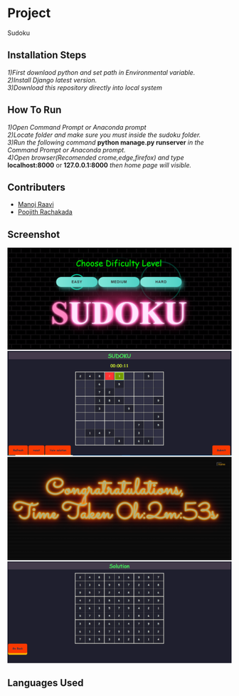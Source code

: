 # **Project**
Sudoku
## **Installation Steps**
*1)First downlaod python and set path in Environmental variable.</br>2)Install Django latest version.</br>3)Download this repository directly into local system*
## **How To Run**
*1)Open Command Prompt or Anaconda prompt</br>2)Locate folder and make sure you must inside the sudoku folder.</br>3)Run the following command* **python manage.py runserver** *in the Command Prompt or Anaconda prompt.</br>4)Open browser(Recomended crome,edge,firefox) and type* **localhost:8000** or **127.0.0.1:8000** *then home page will visible.*</br>
## **Contributers**
* [Manoj Raavi](https://github.com/RaaviManoj)
* [Poojith Rachakada](https://github.com/PoojithRachakada)
## **Screenshot**
![alt text](https://github.com/PoojithRachakada/sudoku-django/blob/main/images/homepage.png)
![alt text](https://github.com/PoojithRachakada/sudoku-django/blob/main/images/sudoku1.png)
![alt text](https://github.com/PoojithRachakada/sudoku-django/blob/main/images/wishes.png)
![alt text](https://github.com/PoojithRachakada/sudoku-django/blob/main/images/solution.png)
## **Languages Used**
